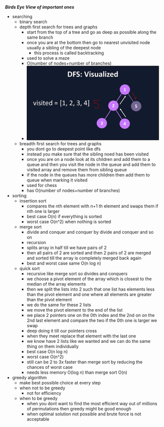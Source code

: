 ***Birds Eye View of important ones***
- searching
	- binary search
	- depth first search for trees and graphs
		- start from the top of a tree and go as deep as possible along the same branch
		- once you are at the bottom then go to nearest unvisited node usually a sibling of the deepest node
			- this process is called backtracking
		- used to solve a maze
		- O(number of nodes+number of branches)
		- <img src="https://raw.githubusercontent.com/JayaswalPrateek/MyCSnotesForME/main/Attachments/Screenshot%20from%202023-01-21%2010-27-06.png?token=GHSAT0AAAAAAB5NNXHJKG2SNQP75QS65MEOY6LT6OQ">
	- breadth first search for trees and graphs
		- you dont go to deepest point like dfs
		- instead you make sure that the sibling noed has been visited
		- once you are on a node look at its children and add them to a queue and then you visit the node in the queue and add them to visited array and remove them from sibling queue
		- if the node in the queues has more children then add them to queue when marking it visited
		- used for chess
		- has O(number of nodes+number of branches)
- sorting
	- insertion sort
		- compares the nth element with n+1 th element and swaps them if nth one is larger
		- best case O(n) if everything is sorted
		- worst case O(n^2) when nothing is sorted
	- merge sort
		- divide and conquer and conquer by divide and conquer and so on
		- recursion
		- splits array in half till we have pairs of 2
		- then all pairs of 2 are sorted and then 2 pairs of 2 are merged and sorted till the array is completely merged back again
		- best and worst case same O(n log n)
	- quick sort
		- recursive like merge sort so divides and conquers
		- we choose a pivot element of the array which is closest to the median of the array elements
		- then we split the lists into 2 such that one list has elements less than the pivot element and one where all elements are greater than the pivot element
		- we do the same for these 2 lists
		- we move the pivot element to the end of the list
		- we place 2 pointers one on the 0th index and the 2nd on on the 2nd last element and compare the two if the 0th one is larger we swap
		- deep doing it till our pointers cross
		- when they meet replace that element with the last one
		- we know have 2 lists like we wanted and we can do the same thing on them individually
		- best case O(n log n)
		- worst case O(n^2)
		- still can be 2 to 3x faster than merge sort by reducing the chances of worst case
		- needs less memory O(log n) than merge sort O(n)
- greedy algorithm 
	- make best possible choice at every step
	- when not to be greedy
		- not for efficiency
	- when to be greedy
		- when you dont want to find the most efficient way out of millions of permutations then greedy might be good enough
		- when optimal solution not possible and brute force is not acceptable